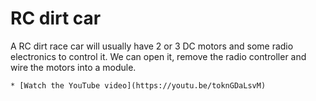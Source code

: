 # RC dirt car

A RC dirt race car will usually have 2 or 3 DC motors and some radio electronics to control it. We can open it, remove the radio controller and wire the motors into a module.

    * [Watch the YouTube video](https://youtu.be/toknGDaLsvM)
